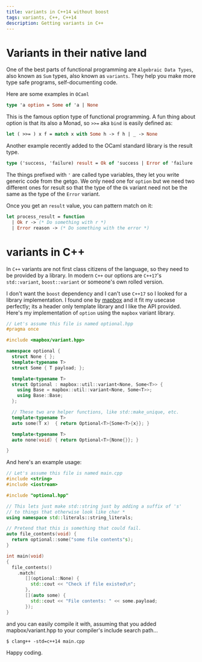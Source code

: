 ```yaml
---
title: variants in C++14 without boost
tags: variants, C++, C++14
description: Getting variants in C++
---
```


# Variants in their native land

One of the best parts of functional programming are `Algebraic Data
Types`, also known as `Sum` types, also known as `variants`. They help
you make more type safe programs, self-documenting code.

Here are some examples in `OCaml`

```ocaml
type 'a option = Some of 'a | None
```

This is the famous option type of functional programming. A fun thing
about option is that its also a Monad, so `>>=` aka `bind` is easily
defined as:

```ocaml
let ( >>= ) x f = match x with Some h -> f h | _ -> None
```

Another example recently added to the OCaml standard library is the
result type.

```ocaml
type ('success, 'failure) result = Ok of 'success | Error of 'failure
```

The things prefixed with `'` are called type variables, they let you
write generic code from the getgo. We only need one for `option` but
we need two different ones for result so that the type of the `Ok`
variant need not be the same as the type of the `Error` variant.

Once you get an `result` value, you can pattern match on it: 

```ocaml
let process_result = function 
  | Ok r -> (* Do something with r *)
  | Error reason -> (* Do something with the error *)
```

# variants in C++

In `C++` variants are not first class citizens of the language, so
they need to be provided by a library. In modern `C++` our options are
`C++17`'s `std::variant`, `boost::variant` or someone's own rolled
version.

I don't want the `boost` dependency and I can't use `C++17` so I
looked for a library implementation. I found one
by [mapbox](https://github.com/mapbox/variant) and it fit my usecase
perfectly; its a header only template library and I like the API
provided.  Here's my implementation of `option` using the `mapbox`
variant library.

```c++
// Let's assume this file is named optional.hpp
#pragma once

#include <mapbox/variant.hpp>

namespace optional {
  struct None { };
  template<typename T>
  struct Some { T payload; };

  template<typename T>
  struct Optional : mapbox::util::variant<None, Some<T>> {
    using Base = mapbox::util::variant<None, Some<T>>;
    using Base::Base;
  };

  // These two are helper functions, like std::make_unique, etc.
  template<typename T>
  auto some(T x)  { return Optional<T>{Some<T>{x}}; }

  template<typename T>
  auto none(void) { return Optional<T>{None{}}; }

}
```

And here's an example usage: 

```c++
// Let's assume this file is named main.cpp
#include <string>
#include <iostream>

#include "optional.hpp"

// This lets just make std::string just by adding a suffix of 's'
// to things that otherwise look like char *
using namespace std::literals::string_literals;

// Pretend that this is something that could fail.
auto file_contents(void) {
  return optional::some("some file contents"s);
}

int main(void)
{
  file_contents()
    .match(
  	   [](optional::None) {
  	     std::cout << "Check if file existed\n";
  	   },
  	   [](auto some) {
  	     std::cout << "File contents: " << some.payload;
  	   });
}
```

and you can easily compile it with, assuming that you added
mapbox/variant.hpp to your compiler's include search path...

```shell
$ clang++ -std=c++14 main.cpp
```

Happy coding.
